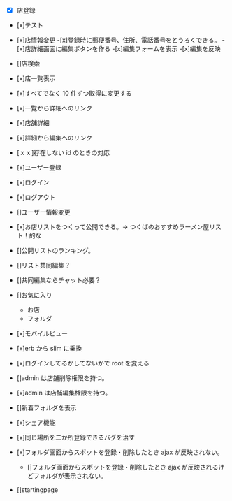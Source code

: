 - [x] 店登録
- [x]テスト
- [x]店情報変更 -[x]登録時に郵便番号、住所、電話番号をとうろくできる。 -[x]店詳細画面に編集ボタンを作る -[x]編集フォームを表示 -[x]編集を反映
- []店検索
- [x]店一覧表示
- [x]すべてでなく 10 件ずつ取得に変更する
- [x]一覧から詳細へのリンク
- [x]店舗詳細
- [x]詳細から編集へのリンク
- [ｘｘ]存在しない id のときの対応
- [x]ユーザー登録
- [x]ログイン
- [x]ログアウト
- []ユーザー情報変更
- [x]お店リストをつくって公開できる。→ つくばのおすすめラーメン屋リスト！的な
- []公開リストのランキング。
- []リスト共同編集？
- []共同編集ならチャット必要？
- []お気に入り
  - お店
  - フォルダ
- [x]モバイルビュー
- [x]erb から slim に乗換
- [x]ログインしてるかしてないかで root を変える
- []admin は店舗削除権限を持つ。
- [x]admin は店舗編集権限を持つ。

- []新着フォルダを表示
- [x]シェア機能
- [x]同じ場所を二か所登録できるバグを治す
- [x]フォルダ画面からスポットを登録・削除したとき ajax が反映されない。

  - []フォルダ画面からスポットを登録・削除したとき ajax が反映されるけどフォルダが表示されない。

- []startingpage
